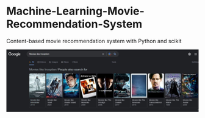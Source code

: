 # Machine-Learning-Movie-Recommendation-System
Content-based movie recommendation system with Python and scikit

![inception](movies_like_inception.JPG)
